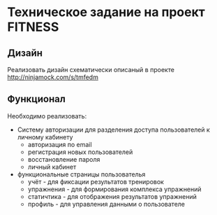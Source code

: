 # Техническое задание на проект FITNESS

## Дизайн
Реализовать дизайн схематически описаный в проекте http://ninjamock.com/s/tmfedm 
## Функционал
Необходимо реализовать:

* Систему авторизации для разделения доступа пользователей к личному кабинету
	- авторизация по email
	- регистрация новых пользователей
	- восстановление пароля
	- личный кабинет
* функциональные страницы пользователья
	- учёт - для фиксации результатов тренировок
	- упражнения - для формирования комплекса упражнений
	- статичтика - для отображения результатов упражнений
	- профиль - для управления данными о пользователе